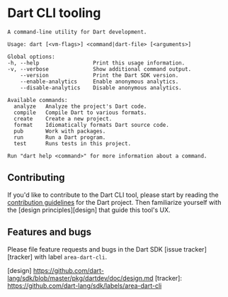 # Dart CLI tooling

```
A command-line utility for Dart development.

Usage: dart [<vm-flags>] <command|dart-file> [<arguments>]

Global options:
-h, --help                 Print this usage information.
-v, --verbose              Show additional command output.
    --version              Print the Dart SDK version.
    --enable-analytics     Enable anonymous analytics.
    --disable-analytics    Disable anonymous analytics.

Available commands:
  analyze   Analyze the project's Dart code.
  compile   Compile Dart to various formats.
  create    Create a new project.
  format    Idiomatically formats Dart source code.
  pub       Work with packages.
  run       Run a Dart program.
  test      Runs tests in this project.

Run "dart help <command>" for more information about a command.
```

## Contributing

If you'd like to contribute to the Dart CLI tool, please start by reading the
[contribution guidelines][contributing] for the Dart project. Then familiarize
yourself with the [design principles][design] that guide this tool's UX.

## Features and bugs

Please file feature requests and bugs in the Dart SDK [issue tracker][tracker]
with label `area-dart-cli`.

[contributing]: https://github.com/dart-lang/sdk/blob/master/CONTRIBUTING.md
[design] https://github.com/dart-lang/sdk/blob/master/pkg/dartdev/doc/design.md
[tracker]: https://github.com/dart-lang/sdk/labels/area-dart-cli
